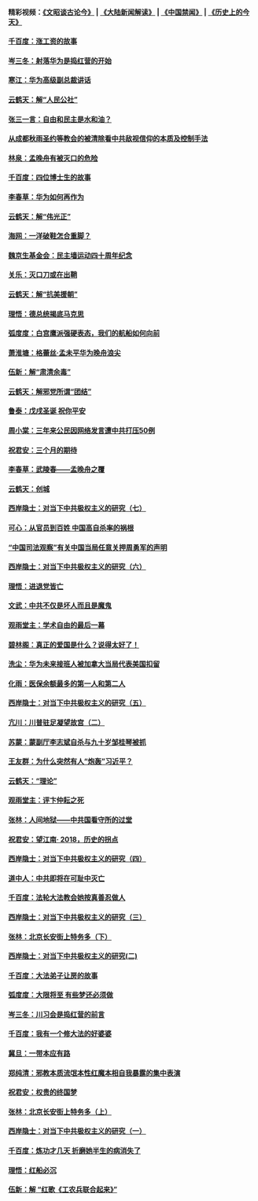 #### 精彩视频：[《文昭谈古论今》](https://github.com/gfw-breaker/wenzhao/blob/master/README.md?t=12190930) | [《大陆新闻解读》](https://github.com/gfw-breaker/ntdtv-comedy/blob/master/README.md?t=12190930) | [《中国禁闻》](https://github.com/gfw-breaker/ntdtv-news/blob/master/README.md?t=12190930) | [《历史上的今天》](https://github.com/gfw-breaker/today-in-history/blob/master/README.md?t=12190930) 

#### [千百度：涨工资的故事](../pages/nsc993/n10919446.md?t=12190930) 

#### [岑三冬：射落华为是捣红营的开始](../pages/nsc993/n10919253.md?t=12190930) 

#### [寒江：华为高级副总裁讲话](../pages/nsc993/n10919239.md?t=12190930) 

#### [云鹤天：解“人民公社”](../pages/nsc993/n10917506.md?t=12190930) 

#### [张三一言：自由和民主是水和油？](../pages/nsc993/n10917501.md?t=12190930) 

#### [从成都秋雨圣约等教会的被清除看中共敌视信仰的本质及控制手法](../pages/nsc993/n10917309.md?t=12190930) 

#### [林泉：孟晚舟有被灭口的危险](../pages/nsc993/n10917305.md?t=12190930) 

#### [千百度：四位博士生的故事](../pages/nsc993/n10915623.md?t=12190930) 

#### [李春草：华为如何再作为](../pages/nsc993/n10915065.md?t=12190930) 

#### [云鹤天：解“伟光正”](../pages/nsc993/n10915024.md?t=12190930) 

#### [海网：一洋破鞋怎合重脚？](../pages/nsc993/n10914810.md?t=12190930) 

#### [魏京生基金会：民主墙运动四十周年纪念](../pages/nsc993/n10913787.md?t=12190930) 

#### [关乐：灭口刀或在出鞘](../pages/nsc993/n10910233.md?t=12190930) 

#### [云鹤天：解“抗美援朝”](../pages/nsc993/n10910225.md?t=12190930) 

#### [理悟：德总统揭底马克思](../pages/nsc993/n10907949.md?t=12190930) 

#### [弧度度：白宫鹰派强硬表态，我们的航船如何向前](../pages/nsc993/n10907681.md?t=12190930) 

#### [萧淮塘：格蕾丝‧孟未平华为晚舟浪尖](../pages/nsc993/n10907590.md?t=12190930) 

#### [伍新：解“肃清余毒”](../pages/nsc993/n10906830.md?t=12190930) 

#### [云鹤天：解邪党所谓“团结”](../pages/nsc993/n10906823.md?t=12190930) 

#### [鲁泰：戊戌圣诞 祝你平安](../pages/nsc993/n10906813.md?t=12190930) 

#### [周小棠：三年来公民因网络发言遭中共打压50例](../pages/nsc993/n10906801.md?t=12190930) 

#### [祝君安：三个月的期待](../pages/nsc993/n10906797.md?t=12190930) 

#### [李春草：武陵春——孟晚舟之覆](../pages/nsc993/n10904804.md?t=12190930) 

#### [云鹤天：创城](../pages/nsc993/n10904572.md?t=12190930) 

#### [西岸隐士：对当下中共极权主义的研究（七）](../pages/nsc993/n10894592.md?t=12190930) 

#### [可心：从官员到百姓 中国高自杀率的祸根](../pages/nsc993/n10899801.md?t=12190930) 

#### [“中国司法观察”有关中国当局任意关押周勇军的声明](../pages/nsc993/n10899323.md?t=12190930) 

#### [西岸隐士：对当下中共极权主义的研究（六）](../pages/nsc993/n10894563.md?t=12190930) 

#### [理悟：进退党皆亡](../pages/nsc993/n10896617.md?t=12190930) 

#### [文武：中共不仅是坏人而且是魔鬼](../pages/nsc993/n10896590.md?t=12190930) 

#### [观雨堂主：学术自由的最后一幕](../pages/nsc993/n10896282.md?t=12190930) 

#### [碧林阁：真正的爱国是什么？说得太好了！](../pages/nsc993/n10896196.md?t=12190930) 

#### [洗尘：华为未来接班人被加拿大当局代表美国扣留](../pages/nsc993/n10896171.md?t=12190930) 

#### [化雨：医保余额最多的第一人和第二人](../pages/nsc993/n10894411.md?t=12190930) 

#### [西岸隐士：对当下中共极权主义的研究（五）](../pages/nsc993/n10894095.md?t=12190930) 

#### [亢川：川普驻足凝望故宫（二）](../pages/nsc993/n10893924.md?t=12190930) 

#### [苏蒙：蒙副厅李志斌自杀与九十岁邹桂琴被抓](../pages/nsc993/n10893359.md?t=12190930) 

#### [王友群：为什么突然有人“炮轰”习近平？](../pages/nsc993/n10892978.md?t=12190930) 

#### [云鹤天：“理论”](../pages/nsc993/n10893043.md?t=12190930) 

#### [观雨堂主：评卞仲耘之死](../pages/nsc993/n10891901.md?t=12190930) 

#### [张林：人间地狱——中共国看守所的过堂](../pages/nsc993/n10891002.md?t=12190930) 

#### [祝君安：望江南‧ 2018，历史的拐点](../pages/nsc993/n10889460.md?t=12190930) 

#### [西岸隐士：对当下中共极权主义的研究（四）](../pages/nsc993/n10887490.md?t=12190930) 

#### [道中人：中共即将在可耻中灭亡](../pages/nsc993/n10887956.md?t=12190930) 

#### [千百度：法轮大法教会她按真善忍做人](../pages/nsc993/n10887637.md?t=12190930) 

#### [西岸隐士：对当下中共极权主义的研究（三）](../pages/nsc993/n10882983.md?t=12190930) 

#### [张林：北京长安街上特务多（下）](../pages/nsc993/n10884987.md?t=12190930) 

#### [西岸隐士：对当下中共极权主义的研究(二)](../pages/nsc993/n10878756.md?t=12190930) 

#### [千百度：大法弟子让房的故事](../pages/nsc993/n10883156.md?t=12190930) 

#### [弧度度：大限将至 有些梦还必须做](../pages/nsc993/n10882718.md?t=12190930) 

#### [岑三冬：川习会是捣红营的前言](../pages/nsc993/n10881767.md?t=12190930) 

#### [千百度：我有一个修大法的好婆婆](../pages/nsc993/n10880660.md?t=12190930) 

#### [冀旦：一带本应有路](../pages/nsc993/n10880340.md?t=12190930) 

#### [郑纯清：邪教本质流氓本性红魔本相自我暴露的集中表演](../pages/nsc993/n10880329.md?t=12190930) 

#### [祝君安：权贵的终国梦](../pages/nsc993/n10880242.md?t=12190930) 

#### [张林：北京长安街上特务多（上）](../pages/nsc993/n10880009.md?t=12190930) 

#### [西岸隐士：对当下中共极权主义的研究（一）](../pages/nsc993/n10878740.md?t=12190930) 

#### [千百度：炼功才几天 折磨她半生的病消失了](../pages/nsc993/n10878447.md?t=12190930) 

#### [理悟：红船必沉](../pages/nsc993/n10877545.md?t=12190930) 

#### [伍新：解 “红歌《工农兵联合起来》”](../pages/nsc993/n10876264.md?t=12190930) 

